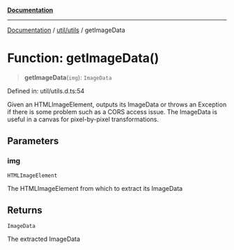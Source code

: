 [**Documentation**](../../../index.md)

***

[Documentation](../../../index.md) / [util/utils](../index.md) / getImageData

# Function: getImageData()

> **getImageData**(`img`): `ImageData`

Defined in: util/utils.d.ts:54

Given an HTMLImageElement, outputs its ImageData or throws an Exception if there is some problem such as a CORS
access issue. The ImageData is useful in a canvas for pixel-by-pixel transformations.

## Parameters

### img

`HTMLImageElement`

The HTMLImageElement from which to extract its ImageData

## Returns

`ImageData`

The extracted ImageData
